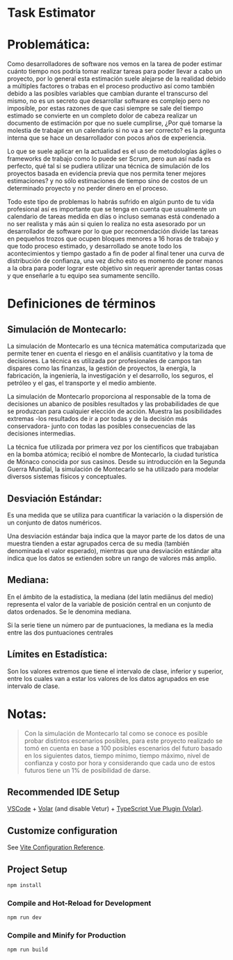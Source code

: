 # Task Estimator

# Problemática: 

Como desarrolladores de software nos vemos en la tarea de poder estimar cuánto tiempo nos podría tomar realizar tareas para poder llevar a cabo un proyecto, por lo general esta estimación suele alejarse de la realidad debido a múltiples factores o trabas en el proceso productivo así como también debido a las posibles variables que cambian durante el transcurso del mismo, no es un secreto que desarrollar software es complejo pero no imposible, por estas razones de que casi siempre se sale del tiempo estimado se convierte en un completo dolor de cabeza realizar un documento de estimación por que no suele cumplirse, ¿Por qué tomarse la molestia de trabajar en un calendario si no va a ser correcto? es la pregunta interna que se hace un desarrollador con pocos años de experiencia.

Lo que se suele aplicar en la actualidad es el uso de metodologías ágiles o frameworks de trabajo como lo puede ser Scrum, pero aun así nada es perfecto, qué tal si se pudiera utilizar una técnica de simulación de los proyectos basada en evidencia previa que nos permita tener mejores estimaciones? y no sólo estimaciones de tiempo sino de costos de un determinado proyecto y no perder dinero en el proceso.

Todo este tipo de problemas lo habrás sufrido en algún punto de tu vida profesional así es importante que se tenga en cuenta que usualmente un calendario de tareas medida en días o incluso semanas está condenado a no ser realista y más aún si quien lo realiza no esta asesorado por un desarrollador de software por lo que por recomendación divide las tareas en pequeños trozos que ocupen bloques menores a 16 horas de trabajo y que todo proceso estimado, y desarrollado se anote todo los acontecimientos y tiempo gastado a fin de poder al final tener una curva de distribución de confianza, una vez dicho esto es momento de poner manos a la obra para poder lograr este objetivo sin requerir aprender tantas cosas y que enseñarle a tu equipo sea sumamente sencillo.

# Definiciones de términos 

## Simulación de Montecarlo:

La simulación de Montecarlo es una técnica matemática computarizada que permite tener en cuenta el riesgo en el análisis cuantitativo y la toma de decisiones. La técnica es utilizada por profesionales de campos tan dispares como las finanzas, la gestión de proyectos, la energía, la fabricación, la ingeniería, la investigación y el desarrollo, los seguros, el petróleo y el gas, el transporte y el medio ambiente.

La simulación de Montecarlo proporciona al responsable de la toma de decisiones un abanico de posibles resultados y las probabilidades de que se produzcan para cualquier elección de acción. Muestra las posibilidades extremas -los resultados de ir a por todas y de la decisión más conservadora- junto con todas las posibles consecuencias de las decisiones intermedias.

La técnica fue utilizada por primera vez por los científicos que trabajaban en la bomba atómica; recibió el nombre de Montecarlo, la ciudad turística de Mónaco conocida por sus casinos. Desde su introducción en la Segunda Guerra Mundial, la simulación de Montecarlo se ha utilizado para modelar diversos sistemas físicos y conceptuales.


## Desviación Estándar:

Es una medida que se utiliza para cuantificar la variación o la dispersión de un conjunto de datos numéricos.

Una desviación estándar baja indica que la mayor parte de los datos de una muestra tienden a estar agrupados cerca de su media (también denominada el valor esperado), mientras que una desviación estándar alta indica que los datos se extienden sobre un rango de valores más amplio.

## Mediana:

En el ámbito de la estadística, la mediana (del latín mediānus del medio​) representa el valor de la variable de posición central en un conjunto de datos ordenados. Se le denomina mediana.

Si la serie tiene un número par de puntuaciones, la mediana es la media entre las dos puntuaciones centrales


## Límites en Estadística:

Son los valores extremos que tiene el intervalo de clase, inferior y superior, entre los cuales van a estar los valores de los datos agrupados en ese intervalo de clase.


# Notas:
> Con la simulación de Montecarlo tal como se conoce es posible probar distintos escenarios posibles, para este proyecto realizado se tomó en cuenta en base a 100 posibles escenarios del futuro basado en los siguientes datos, tiempo mínimo, tiempo máximo, nivel de confianza y costo por hora y considerando que cada uno de estos futuros tiene un 1% de posibilidad de darse.


## Recommended IDE Setup

[VSCode](https://code.visualstudio.com/) + [Volar](https://marketplace.visualstudio.com/items?itemName=Vue.volar) (and disable Vetur) + [TypeScript Vue Plugin (Volar)](https://marketplace.visualstudio.com/items?itemName=Vue.vscode-typescript-vue-plugin).

## Customize configuration

See [Vite Configuration Reference](https://vitejs.dev/config/).

## Project Setup

```sh
npm install
```

### Compile and Hot-Reload for Development

```sh
npm run dev
```

### Compile and Minify for Production

```sh
npm run build
```
